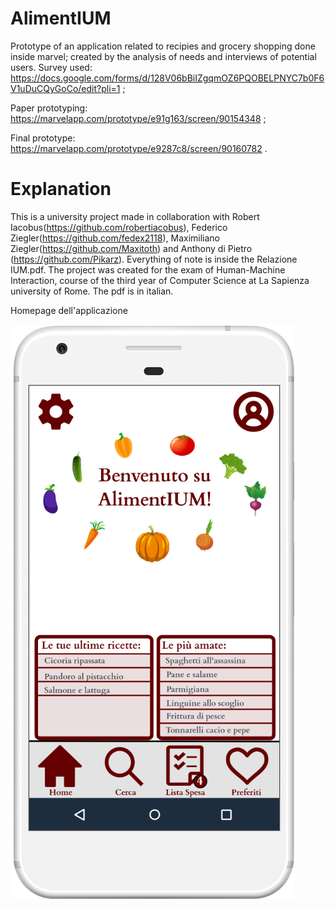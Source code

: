 # AlimentIUM
Prototype of an application related to recipies and grocery shopping done inside marvel; created by the analysis of needs and interviews of potential users.
Survey used: https://docs.google.com/forms/d/128V06bBiIZgqmOZ6PQOBELPNYC7b0F6V1uDuCQyGoCo/edit?pli=1 ;

Paper prototyping: https://marvelapp.com/prototype/e91g163/screen/90154348 ;

Final prototype: https://marvelapp.com/prototype/e9287c8/screen/90160782 .
# Explanation
This is a university project made in collaboration with Robert Iacobus(https://github.com/robertiacobus), Federico Ziegler(https://github.com/fedex2118), Maximiliano Ziegler(https://github.com/Maxitoth) and Anthony di Pietro (https://github.com/Pikarz). Everything of note is inside the Relazione IUM.pdf. 
The project was created for the exam of Human-Machine Interaction, course of the third year of Computer Science at La Sapienza university of Rome. The pdf is in italian.

Homepage dell'applicazione

![Screenshot](AlimentiumF.png)

